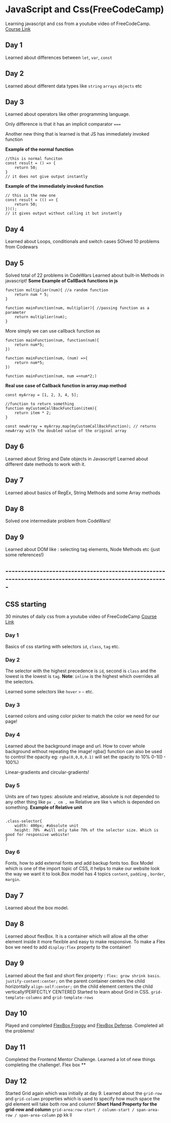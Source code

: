 # JavaScript and Css(FreeCodeCamp)
Learning javascript and css from a youtube video of FreeCodeCamp.  
[Course Link](https://www.youtube.com/watch?v=zJSY8tbf_ys&t=4442s) 

## Day 1
Learned about differences between `let`, `var`, `const` 

## Day 2
Learned about different data types  like `string` `arrays` `objects` etc


## Day 3
Learned about operators like other programming language. 

Only difference is that it has an implicit comparator `===`

Another new thing that is learned is that JS has immediately invoked function

**Example of the normal function**
```
//this is normal funciton 
const result = () => {
	return 50;
}
// it does not give output instantly
```    

**Example of the immediately invoked function**   
```
// this is the new one 
const result = (() => {
	return 50;
})();
// it gives output without calling it but instantly
``` 

## Day 4
Learned about Loops, conditionals and switch cases
SOlved 10 problems from Codewars

## Day 5
Solved total of 22 problems in CodeWars
Learned about built-in Methods in javascript!
**Some Example of CallBack functions in js**
```
function multiplier(num){ //a random function
	return num * 5;
}

function mainFunction(num, multiplier){ //passing function as a parameter
	return multiplier(num);
}

```
More simply we can use callback function as 
```
function mainFunction(num, function(num){
	return num*5;
})

```
```
function mainFunction(num, (num) =>{
	return num*5;
})

```

```
function mainFunction(num, num =>num*2;)

```

**Real use case of Callback function in array.map method**
```
const myArray = [1, 2, 3, 4, 5];

//function to return something
function myCustomCallBackFunction(item){
	return item * 2;
}

const newArray = myArray.map(myCustomCallBackFunction); // returns newArray with the doubled value of the original array

```

## Day 6

Learned about String and Date objects in Javascript! Learned about different date methods to work with it.


## Day 7

Learned about basics of RegEx, String Methods and some Array methods 

## Day 8

Solved one intermediate problem from CodeWars!

## Day 9
Learned about DOM like : selecting tag elements, Node Methods etc (just some references!)

## -------------------------------------------------------------------------------------------------------

## CSS starting 
30 minutes of daily css from a youtube video of FreeCodeCamp
[Course Link](https://youtu.be/1Rs2ND1ryYc?si=OwTQzddH30kDSTKm)

### Day 1
Basics of css starting with selectors `id`, `class`, `tag` etc.

### Day 2

The selector with the highest precedence is `id`, second is `class` and the lowest is the lowest is `tag`. **Note**: `inline` is the highest which overrides all the selectors.

Learned some selectors like `hover` `>` `~` etc.

### Day 3

Learned colors and using color picker to match the color we need for our page!

### Day 4

Learned about the background image and url. How to cover whole background without repeating the image!
rgba() function can also be used to control the opacity eg: `rgba(0,0,0,0.1)` will set the opacity to 10% 0-1(0 - 100%)

Linear-gradients and circular-gradients!

### Day 5

Units are of two types: absolute and relative, absolute is not depended to any other thing like `px , cm , mm`
Relative are like `%` which is depended on something. 
**Example of Relative unit**
```

.class-selector{
	width: 400px; #absolute unit
	height: 70%  #will only take 70% of the selector size. Which is good for responsive webiste!
}

```

### Day 6

Fonts, how to add external fonts and add backup fonts too.
Box Model which is one of the import topic of CSS, it helps to make our website look the way we want it to look.Box model has 4 topics `content`, `padding` , `border`, `margin`.

## Day 7 
Learned about the box model.

## Day 8
Learned about flexBox. It is a container which will allow all the other element inside it more flexible and easy to make responsive. To make a Flex box we need to add `display:flex` property to the container!

## Day 9
Learned about the fast and short flex property : `flex: grow shrink basis`.
`justify-content:center;` on the parent container centers the child horizontally
`align-self:center;` on the child element centers the child vertically!PERFECTLY CENTERED
Started to learn about Grid in CSS. `grid-template-columns` and `grid-template-rows`

## Day 10
Played and completed [FlexBox Froggy](https://flexboxfroggy.com/) and [FlexBox Defense](http://www.flexboxdefense.com/). Completed all the problems!

## Day 11
Completed the Frontend Mentor Challenge. Learned a lot of new things completing the challenge!. Flex box **

## Day 12 
Started Grid again which was initially at day 9. Learned about the `grid-row` and `grid-column` properties which is used to specify how much space the gid element will take both row and column!
**Short Hand Property for the grid-row and column**
`grid-area:row-start / column-start / span-area-row / span-area-column`
pp kk ll